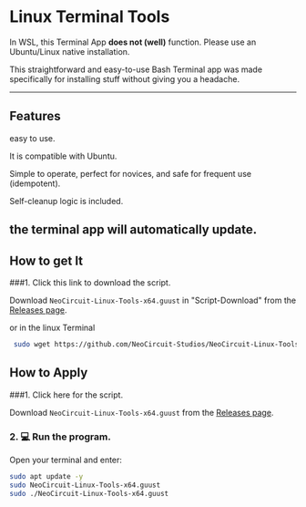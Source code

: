 # Linux Terminal Tools

   In WSL, this Terminal App **does not (well)** function. Please use an Ubuntu/Linux native installation.


   This straightforward and easy-to-use Bash Terminal app was made specifically for installing stuff without giving you a headache.

   ---

   ## Features

   easy to use.

   It is compatible with Ubuntu.

   Simple to operate, perfect for novices, and safe for frequent use (idempotent).

   Self-cleanup logic is included.

   the terminal app will automatically update.
   ---


   ## How to get It


   ###1. Click this link to download the script.

   Download `NeoCircuit-Linux-Tools-x64.guust` in "Script-Download" from the [Releases page](https://github.com/NeoCircuit-Studios/NeoCircuit-Linux-Tools/releases/tag/final).

   or in the linux Terminal

  ```bash
   sudo wget https://github.com/NeoCircuit-Studios/NeoCircuit-Linux-Tools/releases/download/final/NeoCircuit-Linux-Tools-x64.guust
  ``` 




## How to Apply

 ###1. Click here for the script.


 Download `NeoCircuit-Linux-Tools-x64.guust` from the [Releases page](https://github.com/NeoCircuit-Studios/NeoCircuit-Linux-Tools/releases/tag/final).

 ### 2. 💻 Run the program.

 Open your terminal and enter:

```bash
sudo apt update -y
sudo NeoCircuit-Linux-Tools-x64.guust
sudo ./NeoCircuit-Linux-Tools-x64.guust
``` 